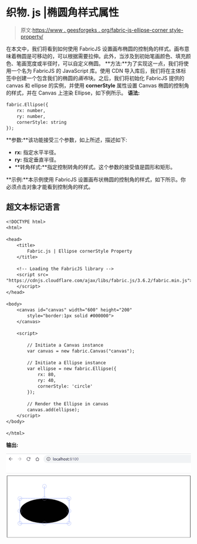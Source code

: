 # 织物. js |椭圆角样式属性

> 原文:[https://www . geesforgeks . org/fabric-js-ellipse-corner style-property/](https://www.geeksforgeeks.org/fabric-js-ellipse-cornerstyle-property/)

在本文中，我们将看到如何使用 FabricJS 设置画布椭圆的控制角的样式。画布意味着椭圆是可移动的，可以根据需要拉伸。此外，当涉及到初始笔画颜色、填充颜色、笔画宽度或半径时，可以自定义椭圆。
**方法:**为了实现这一点，我们将使用一个名为 FabricJS 的 JavaScript 库。使用 CDN 导入库后，我们将在主体标签中创建一个包含我们的椭圆的*画布*块。之后，我们将初始化 FabricJS 提供的 canvas 和 ellipse 的实例，并使用 **cornerStyle** 属性设置 Canvas 椭圆的控制角的样式，并在 Canvas 上渲染 Ellipse，如下例所示。
**语法:**

```
fabric.Ellipse({
    rx: number,
    ry: number,
    cornerStyle: string
}); 
```

**参数:**该功能接受三个参数，如上所述，描述如下:

*   **rx:** 指定水平半径。
*   **ry:** 指定垂直半径。
*   **转角样式:**指定控制转角的样式。这个参数的接受值是圆形和矩形。

**示例:**本示例使用 FabricJS 设置画布状椭圆的控制角的样式，如下所示。你必须点击对象才能看到控制角的样式。

## 超文本标记语言

```
<!DOCTYPE html>
<html>

<head>
    <title>
        Fabric.js | Ellipse cornerStyle Property
    </title>

    <!-- Loading the FabricJS library -->
    <script src=
"https://cdnjs.cloudflare.com/ajax/libs/fabric.js/3.6.2/fabric.min.js">
    </script>
</head>

<body>
    <canvas id="canvas" width="600" height="200"
        style="border:1px solid #000000">
    </canvas>

    <script>

        // Initiate a Canvas instance
        var canvas = new fabric.Canvas("canvas");

        // Initiate a Ellipse instance
        var ellipse = new fabric.Ellipse({
            rx: 80,
            ry: 40,
            cornerStyle: 'circle'
        });

        // Render the Ellipse in canvas
        canvas.add(ellipse);
    </script>
</body>

</html>
```

**输出:**

![](img/f181121e1fa98b99dd574aa3bcf50e6c.png)